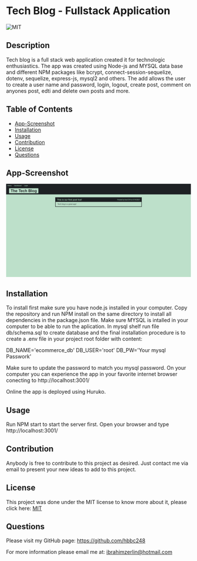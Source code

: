 # Tech Blog - Fullstack Application

  ![MIT](https://img.shields.io/badge/License-MIT-green)

  ## Description
  Tech blog is a full stack web application created it for technologic enthusiastics. The app was created using Node-js and MYSQL data base and different NPM packages like bcrypt, connect-session-sequelize, dotenv, sequelize, express-js, mysql2 and others. The add allows the user to create a user name and password, login, logout, create post, comment on anyones post, edti and delete own posts and more. 

  ## Table of Contents

  * [App-Screenshot](#App-Screenshot)
  * [Installation](#installation)
  * [Usage](#usage)
  * [Contribution](#contribution)
  * [License](#license)
  * [Questions](#questions)

  
  ## App-Screenshot

  ![Tech-Blog-img](./src/images/screencapture-blog-tech.png)

  ## Installation
  To install first make sure you have node.js installed in your computer. Copy the repository and run NPM install on the same directory to install all dependencies in the package.json file. Make sure MYSQL is intalled in your computer to be able to run the aplication. In mysql shelf run file db/schema.sql to create database and the final installation procedure is to create a .env file in your project root folder with content:
  
  DB_NAME='ecommerce_db'
  DB_USER='root'
  DB_PW='Your mysql Passwork'

  Make sure to update the password to match you mysql password. On your computer you can experience the app in your favorite internet browser conecting to http://localhost:3001/

  Online the app is deployed using Huruko.      

  ## Usage
  Run NPM start to start the server first. Open your browser and type http://localhost:3001/

  ## Contribution
  Anybody is free to contribute to this project as desired. Just contact me via email to present your new ideas to add to this project.

  ## License
  This project was done under the MIT license to know more about it, please click here: [MIT](https://choosealicense.com/licenses/mit/)

  ## Questions
  Please visit my GitHub page: https://github.com/hbbc248
  
  For more information please email me at: ibrahimzerlin@hotmail.com